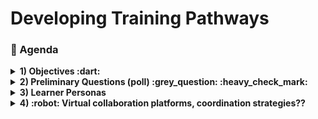 # Developing Training Pathways
### :scroll: Agenda

<details>
  <summary><b>1) Objectives :dart: </b> </summary>
  
1. Provide a small sampler of the TechChange training, using opensource technoloigies.
1. Facilitate participants to initialize the process of developing an online training pathway.
1. Initiate dialogue on creating interactive virtual online content and trainings, both live and recorded.

</details>

<details>
  <summary><b>2) Preliminary Questions (poll) :grey_question: :heavy_check_mark: </b> </summary>

Try this poll:
[Preliminary Poll](https://github.com/imujawar/MEDAB_imran/blob/master/training%20poll.md "Go to Poll")

</details>

<details>
  <summary><b>3) Learner Personas </b></summary>
  
The learner personas can be found in this [Google folder](https://drive.google.com/drive/folders/13WeXRgnRgEDhpFb_Y4356mcr2TvlaGM0?usp=sharing)

Please pick one Learner Persona to identify and list **Existing** resources and **Needs** for virtual trainings for them:
<ol type="a">
  <li>Deputy Country Director (CDC)</li>
  <li>M&E Specialist (CDC)</li>
  <li>SI Chief (CDC)</li>
  <li>Testing Adviser (CDC)</li>
  <li>MoH C&T Adviser</li>
  <li>Data Manager (Partner)</li>
</ol>    

<img src="https://github.com/imujawar/MEDAB_imran/blob/master/images/googledoc.JPG" width="600">

</details>

<details>
  <summary><b>4) :robot: Virtual collaboration platforms, coordination strategies?? </b></summary>

1. Skype
1. Zoom
1. Conference Lines
1. Microsoft Teams
1. WhatsApp
1. Adobe Connect
1. GitHub
1. GitLab
1. Scrum
1. Google Docs/Forms

</details>
